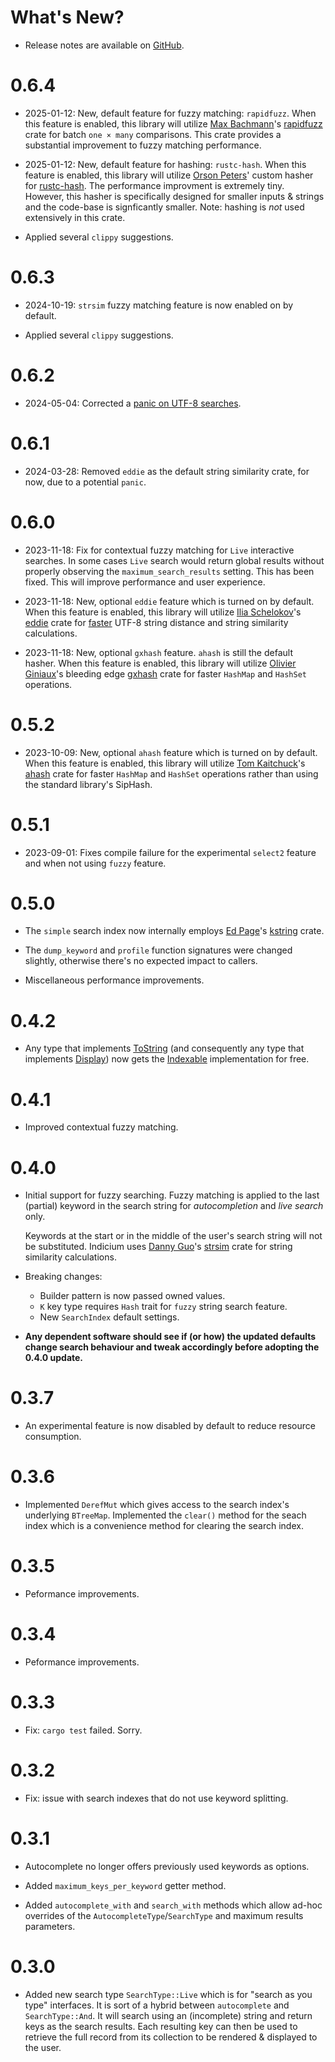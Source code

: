 # What's New?

* Release notes are available on
  [GitHub](https://github.com/leontoeides/indicium/releases).

# 0.6.4

* 2025-01-12: New, default feature for fuzzy matching: `rapidfuzz`. When this
  feature is enabled, this library will utilize
  [Max Bachmann](https://crates.io/users/maxbachmann)'s
  [rapidfuzz](https://crates.io/crates/rapidfuzz) crate for batch `one × many`
  comparisons. This crate provides a substantial improvement to fuzzy matching
  performance.

* 2025-01-12: New, default feature for hashing: `rustc-hash`. When this
  feature is enabled, this library will utilize
  [Orson Peters](https://github.com/orlp)'
  custom hasher for [rustc-hash](https://crates.io/crates/rustc-hash). The
  performance improvment is extremely tiny. However, this hasher is specifically
  designed for smaller inputs & strings and the code-base is signficantly
  smaller. Note: hashing is _not_ used extensively in this crate.

* Applied several `clippy` suggestions.

# 0.6.3

* 2024-10-19: `strsim` fuzzy matching feature is now enabled on by default.

* Applied several `clippy` suggestions.

# 0.6.2

* 2024-05-04: Corrected a [panic on UTF-8
  searches](https://github.com/leontoeides/indicium/issues/2).

# 0.6.1

* 2024-03-28: Removed `eddie` as the default string similarity crate, for now,
  due to a potential `panic`.

# 0.6.0

* 2023-11-18: Fix for contextual fuzzy matching for `Live` interactive searches.
  In some cases `Live` search would return global results without properly
  observing the `maximum_search_results` setting. This has been fixed. This will
  improve performance and user experience.

* 2023-11-18: New, optional `eddie` feature which is turned on by default. When
  this feature is enabled, this library will utilize
  [Ilia Schelokov](https://github.com/thaumant)'s
  [eddie](https://lib.rs/crates/eddie) crate for
  [faster](https://github.com/thaumant/eddie/blob/master/benchmarks.md)
  UTF-8 string distance and string similarity calculations.

* 2023-11-18: New, optional `gxhash` feature. `ahash` is still the default
  hasher. When this feature is enabled, this library will utilize
  [Olivier Giniaux](https://github.com/ogxd)'s bleeding edge
  [gxhash](https://lib.rs/crates/gxhash) crate for faster `HashMap` and
  `HashSet` operations.

# 0.5.2

* 2023-10-09: New, optional `ahash` feature which is turned on by default. When
  this feature is enabled, this library will utilize
  [Tom Kaitchuck](https://crates.io/users/tkaitchuck)'s
  [ahash](https://lib.rs/crates/ahash) crate for faster `HashMap` and `HashSet`
  operations rather than using the standard library's SipHash.

# 0.5.1

* 2023-09-01: Fixes compile failure for the experimental `select2` feature and
  when not using `fuzzy` feature.

# 0.5.0

* The `simple` search index now internally employs
  [Ed Page](https://github.com/epage)'s
  [kstring](https://crates.io/crates/kstring)
  crate.

* The `dump_keyword` and `profile` function signatures were changed
  slightly, otherwise there's no expected impact to callers.

* Miscellaneous performance improvements.

# 0.4.2

* Any type that implements
  [ToString](https://doc.rust-lang.org/std/string/trait.ToString.html) (and
  consequently any type that implements
  [Display](https://doc.rust-lang.org/std/fmt/trait.Display.html))
  now gets the
  [Indexable](https://docs.rs/indicium/latest/indicium/simple/trait.Indexable.html)
  implementation for free.

# 0.4.1

* Improved contextual fuzzy matching.

# 0.4.0

* Initial support for fuzzy searching. Fuzzy matching is applied to the last
  (partial) keyword in the search string for _autocompletion_ and _live search_
  only.

  Keywords at the start or in the middle of the user's search string will not be
  substituted. Indicium uses [Danny Guo](https://github.com/dguo)'s
  [strsim](https://crates.io/crates/strsim) crate for string similarity
  calculations.

* Breaking changes:
	* Builder pattern is now passed owned values.
	* `K` key type requires `Hash` trait for `fuzzy` string search feature.
	* New `SearchIndex` default settings.

* **Any dependent software should see if (or how) the updated defaults change
  search behaviour and tweak accordingly before adopting the 0.4.0 update.**

# 0.3.7

* An experimental feature is now disabled by default to reduce resource
  consumption.

# 0.3.6

* Implemented `DerefMut` which gives access to the search index's underlying
  `BTreeMap`. Implemented the `clear()` method for the seach index which is a
  convenience method for clearing the search index.

# 0.3.5

* Peformance improvements.

# 0.3.4

* Peformance improvements.

# 0.3.3

* Fix: `cargo test` failed. Sorry.

# 0.3.2

* Fix: issue with search indexes that do not use keyword splitting.

# 0.3.1

* Autocomplete no longer offers previously used keywords as options.

* Added `maximum_keys_per_keyword` getter method.

* Added `autocomplete_with` and `search_with` methods which allow ad-hoc
  overrides of the `AutocompleteType`/`SearchType` and maximum results
  parameters.

# 0.3.0

* Added new search type `SearchType::Live` which is for "search as you type"
  interfaces. It is sort of a hybrid between `autocomplete` and
  `SearchType::And`. It will search using an (incomplete) string and return keys
  as the search results. Each resulting key can then be used to retrieve the
  full record from its collection to be rendered & displayed to the user.